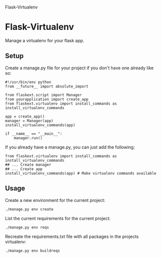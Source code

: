 Flask-Virtualenv

# Flask-Virtualenv

Manage a virtualenv for your flask app.

## Setup

Create a manage.py file for your project if you don't have one already like so:

    #!/usr/bin/env python
    from __future__ import absolute_import

    from flaskext.script import Manager
    from yourapplication import create_app
    from flaskext.virtualenv import install_commands as install_virtualenv_commands

    app = create_app()
    manager = Manager(app)
    install_virtualenv_commands(app)

    if __name__ == "__main__":
        manager.run()

If you already have a manage.py, you can just add the following:
    
    from flaskext.virtualenv import install_commands as install_virtualenv_commands
    ## ... Create manager
    ## ... Create app
    install_virtualenv_commands(app) # Make virtualenv commands available


## Usage

Create a new environment for the current project:
    
    ./manage.py env create

List the current requirements for the current project:
    
    ./manage.py env reqs

Recreate the requirements.txt file with all packages in the projects virtualenv:
    
    ./manage.py env buildreqs
